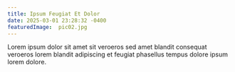 ```yaml
---
title: Ipsum Feugiat Et Dolor
date: 2025-03-01 23:28:32 -0400
featuredImage:  pic02.jpg 
---
```


Lorem ipsum dolor sit amet sit veroeros sed amet blandit consequat veroeros lorem blandit adipiscing et feugiat phasellus tempus dolore ipsum lorem dolore.